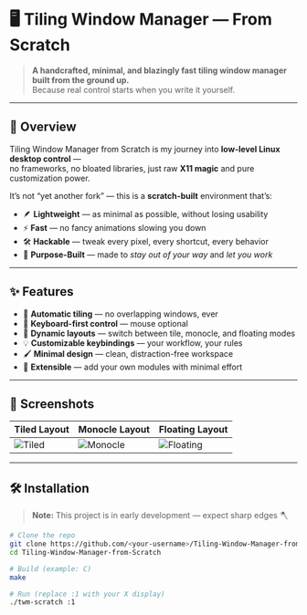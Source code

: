 # 🖥️ Tiling Window Manager — From Scratch

> **A handcrafted, minimal, and blazingly fast tiling window manager built from the ground up.**  
> Because real control starts when you write it yourself.  

---

## 🚀 Overview

Tiling Window Manager from Scratch is my journey into **low-level Linux desktop control** —  
no frameworks, no bloated libraries, just raw **X11 magic** and pure customization power.

It’s not “yet another fork” — this is a **scratch-built** environment that’s:  
- 🪶 **Lightweight** — as minimal as possible, without losing usability  
- ⚡ **Fast** — no fancy animations slowing you down  
- 🛠 **Hackable** — tweak every pixel, every shortcut, every behavior  
- 🎯 **Purpose-Built** — made to *stay out of your way* and *let you work*

---

## ✨ Features

- 📐 **Automatic tiling** — no overlapping windows, ever  
- 🎹 **Keyboard-first control** — mouse optional  
- 🔀 **Dynamic layouts** — switch between tile, monocle, and floating modes  
- 💡 **Customizable keybindings** — your workflow, your rules  
- 🖌 **Minimal design** — clean, distraction-free workspace  
- 🧩 **Extensible** — add your own modules with minimal effort  

---

## 📸 Screenshots

| Tiled Layout | Monocle Layout | Floating Layout |
|--------------|----------------|-----------------|
| ![Tiled](docs/screenshots/tiled.png) | ![Monocle](docs/screenshots/monocle.png) | ![Floating](docs/screenshots/floating.png) |

---

## 🛠 Installation

> **Note:** This project is in early development — expect sharp edges 🪓

```bash
# Clone the repo
git clone https://github.com/<your-username>/Tiling-Window-Manager-from-Scratch.git
cd Tiling-Window-Manager-from-Scratch

# Build (example: C)
make

# Run (replace :1 with your X display)
./twm-scratch :1
